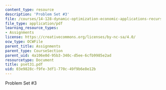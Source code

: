 ```yaml
---
content_type: resource
description: 'Problem Set #3'
file: /courses/14-128-dynamic-optimization-economic-applications-recursive-methods-spring-2003/03e9828cf9fe3df1770c49f9b6e8e12b_pset31.pdf
file_type: application/pdf
learning_resource_types:
- Assignments
license: https://creativecommons.org/licenses/by-nc-sa/4.0/
ocw_type: OCWFile
parent_title: Assignments
parent_type: CourseSection
parent_uid: 4a106e0d-95b3-340c-d5ee-6cfb9985e2ad
resourcetype: Document
title: pset31.pdf
uid: 03e9828c-f9fe-3df1-770c-49f9b6e8e12b
---
```

Problem Set #3